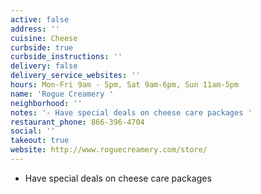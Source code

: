 ```yaml
---
active: false
address: ''
cuisine: Cheese
curbside: true
curbside_instructions: ''
delivery: false
delivery_service_websites: ''
hours: Mon-Fri 9am - 5pm, Sat 9am-6pm, Sun 11am-5pm
name: 'Rogue Creamery '
neighborhood: ''
notes: '- Have special deals on cheese care packages '
restaurant_phone: 866-396-4704
social: ''
takeout: true
website: http://www.roguecreamery.com/store/
---
```


- Have special deals on cheese care packages